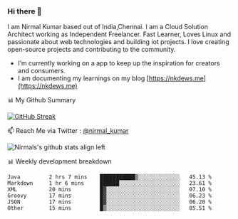 ### Hi there 👋

 I am Nirmal Kumar based out of India,Chennai. I am a Cloud Solution Architect working as Independent Freelancer. Fast Learner, Loves Linux and passionate about web technologies and building iot projects. I love creating open-source projects and contributing to the community.

- I’m currently working on a app to keep up the inspiration for creators and consumers.
- I am documenting my learnings on my blog [https://nkdews.me](https://nkdews.me)


📊 My Github Summary

[![GitHub Streak](https://github-readme-streak-stats.herokuapp.com?user=nk-gears&theme=dark&hide_border=true&date_format=M%20j%5B%2C%20Y%5D)](https://git.io/streak-stats)


📫 Reach Me via  Twitter : [@nirmal_kumar](https://twitter.com/nirmal_kumar)

![Nirmals's github stats align left](https://github-readme-stats.vercel.app/api?username=nk-gears&show_icons=true)


📊 Weekly development breakdown

<!--START_SECTION:waka-->

```text
Java         2 hrs 7 mins    ███████████▒░░░░░░░░░░░░░   45.13 %
Markdown     1 hr 6 mins     ██████░░░░░░░░░░░░░░░░░░░   23.61 %
XML          20 mins         █▓░░░░░░░░░░░░░░░░░░░░░░░   07.10 %
Groovy       17 mins         █▓░░░░░░░░░░░░░░░░░░░░░░░   06.23 %
JSON         17 mins         █▓░░░░░░░░░░░░░░░░░░░░░░░   06.20 %
Other        15 mins         █▒░░░░░░░░░░░░░░░░░░░░░░░   05.51 %
```

<!--END_SECTION:waka-->


